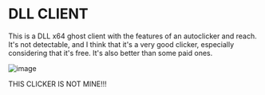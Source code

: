 # DLL CLIENT
This is a DLL x64 ghost client with the features of an autoclicker and reach. It's not detectable, and I think that it's a very good clicker, especially considering that it's free. It's also better than some paid ones.

![image](https://user-images.githubusercontent.com/126921632/223011119-692976a2-f48b-4b67-8c42-b1aedfabdfb3.png)





THIS CLICKER IS NOT MINE!!!
